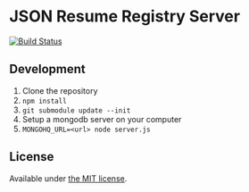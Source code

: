 # JSON Resume Registry Server

[![Build Status](https://api.travis-ci.org/jsonresume/registry-server.svg)](http://travis-ci.org/jsonresume/registry-server)

## Development

1. Clone the repository
2. `npm install`
3. `git submodule update --init`
4. Setup a mongodb server on your computer
5. `MONGOHQ_URL=<url> node server.js`

## License

Available under [the MIT license](http://mths.be/mit).
